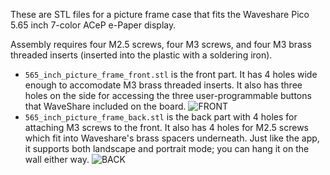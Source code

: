 These are STL files for a picture frame case that fits the Waveshare Pico 5.65 inch 7-color ACeP e-Paper display.

Assembly requires four M2.5 screws, four M3 screws, and four M3 brass threaded inserts (inserted into the plastic with a soldering iron).

- `565_inch_picture_frame_front.stl` is the front part. It has 4 holes wide enough to accomodate M3 brass threaded inserts.
It also has three holes on the side for accessing the three user-programmable buttons that WaveShare included on the board.
![FRONT](https://user-images.githubusercontent.com/5413726/209710227-e9e3fbed-3f52-4d61-9ffc-1584c08ee6e2.png)
- `565_inch_picture_frame_back.stl` is the back part with 4 holes for attaching M3 screws to the front.
It also has 4 holes for M2.5 screws which fit into Waveshare's brass spacers underneath.
Just like the app, it supports both landscape and portrait mode; you can hang it on the wall either way.
![BACK](https://user-images.githubusercontent.com/5413726/209710278-079639bd-f69a-40bc-8974-e3214b9d4346.png)